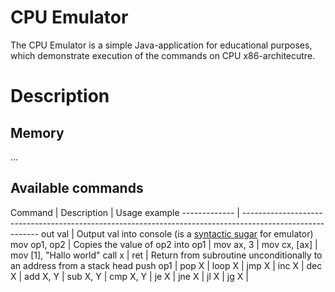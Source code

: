 # CPU Emulator #
The CPU Emulator is a simple Java-application for educational purposes, which demonstrate execution of the commands on CPU x86-architecutre.

# Description #

## Memory ##
...

## Available commands ##

Command       | Description                                     | Usage example
------------- | ---------------------------------------------------------------------------------------------------------
out val       | Output val into console (is a [syntactic sugar](https://en.wikipedia.org/wiki/Syntactic_sugar) for emulator)
mov op1, op2  | Copies the value of op2 into op1                | mov ax, 3
                                                                | mov cx, [ax]
                                                                | mov [1], "Hallo world"
call x        | 
ret           | Return from subroutine unconditionally to an address from a stack head
push op1      | 
pop X         | 
loop X        | 
jmp Х         | 
inc X         | 
dec X         | 
add X, Y      | 
sub X, Y      | 
cmp Х, Y      | 
je Х          | 
jne Х         | 
jl X          | 
jg X          | 

